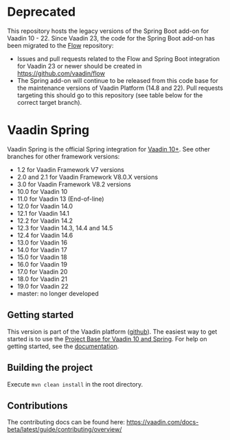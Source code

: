 Deprecated
======================

This repository hosts the legacy versions of the Spring Boot add-on for Vaadin 10 - 22.
Since Vaadin 23, the code for the Spring Boot add-on has been migrated to the 
[Flow](https://github.com/vaadin/flow) repository:
* Issues and pull requests related to the Flow and Spring Boot integration for Vaadin 23 or newer should be created in https://github.com/vaadin/flow
* The Spring add-on will continue to be released from this code base for the maintenance versions of Vaadin Platform (14.8 and 22). Pull requests targeting this should go to this repository (see table below for the correct target branch). 

Vaadin Spring
======================

Vaadin Spring is the official Spring integration for [Vaadin 10+](https://github.com/vaadin/flow).
See other branches for other framework versions:
* 1.2 for Vaadin Framework V7 versions 
* 2.0 and 2.1 for Vaadin Framework V8.0.X versions 
* 3.0 for Vaadin Framework V8.2 versions
* 10.0 for Vaadin 10 
* 11.0 for Vaadin 13 (End-of-line)
* 12.0 for Vaadin 14.0
* 12.1 for Vaadin 14.1
* 12.2 for Vaadin 14.2
* 12.3 for Vaadin 14.3, 14.4 and 14.5
* 12.4 for Vaadin 14.6 
* 13.0 for Vaadin 16
* 14.0 for Vaadin 17
* 15.0 for Vaadin 18
* 16.0 for Vaadin 19
* 17.0 for Vaadin 20 
* 18.0 for Vaadin 21 
* 19.0 for Vaadin 22
* master: no longer developed

Getting started
----

This version is part of the Vaadin platform ([github](https://github.com/vaadin/platform)).
The easiest way to get started is to use the [Project Base for Vaadin 10 and Spring](https://vaadin.com/start/v10-project-base-spring).
For help on getting started, see the [documentation](https://vaadin.com/docs/flow/spring/tutorial-spring-basic.html).

Building the project
----
Execute `mvn clean install` in the root directory.

Contributions
----
The contributing docs can be found here: https://vaadin.com/docs-beta/latest/guide/contributing/overview/
